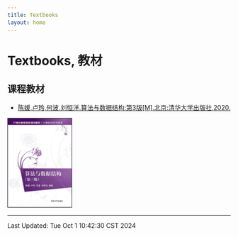 ```yaml
---
title: Textbooks
layout: home
---
```

# Textbooks, 教材

## 课程教材

-   [陈媛,卢玲,何波,刘恒洋.算法与数据结构:第3版[M].北京:清华大学出版社,2020.](http://www.tup.tsinghua.edu.cn/booksCenter/book_07493701.html)

<div>
	<a href="http://www.tup.tsinghua.edu.cn/booksCenter/book_07493701.html">
		<img src="assets/images/074937-01.jpg" style="height: 200px;" border="1">
	</a>
</div>

---

Last Updated: Tue Oct  1 10:42:30 CST 2024